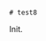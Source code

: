                                                                                                                                                                                                                                                                                                                                                                                                                                                                                                                                                                                                                                                                                  # test8

Init.
